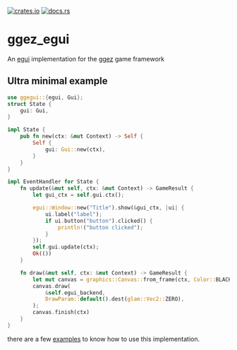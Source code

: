 [![crates.io](https://img.shields.io/crates/v/ggegui)](https://crates.io/crates/ggez-egui)
[![docs.rs](https://img.shields.io/docsrs/ggez-egui)](https://docs.rs/ggez-egui/)
# ggez_egui
An [egui](https://github.com/emilk/egui/) implementation for the [ggez](https://ggez.rs/) game framework

## Ultra minimal example
```rust
use ggegui::{egui, Gui};
struct State {
	gui: Gui,
}

impl State {
	pub fn new(ctx: &mut Context) -> Self {
		Self {
			gui: Gui::new(ctx),
		}
	}
}

impl EventHandler for State {
	fn update(&mut self, ctx: &mut Context) -> GameResult {
		let gui_ctx = self.gui.ctx();

		egui::Window::new("Title").show(&gui_ctx, |ui| {
			ui.label("label");
			if ui.button("button").clicked() {
				println!("button clicked");
			}
		});
		self.gui.update(ctx);
		Ok(())
	}

	fn draw(&mut self, ctx: &mut Context) -> GameResult {
		let mut canvas = graphics::Canvas::from_frame(ctx, Color::BLACK);
		canvas.draw(
			&self.egui_backend,
			DrawParam::default().dest(glam::Vec2::ZERO),
		);
		canvas.finish(ctx)
	}
}
```

there are a few [examples](./examples/) to know how to use this implementation.

